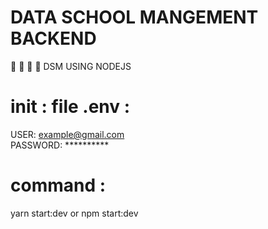 # DATA SCHOOL MANGEMENT BACKEND 

📧 📧 📧 📧
DSM USING NODEJS 

# init : file .env : 

USER: <example@gmail.com> </br>
PASSWORD: **********

# command :

yarn start:dev or npm start:dev
